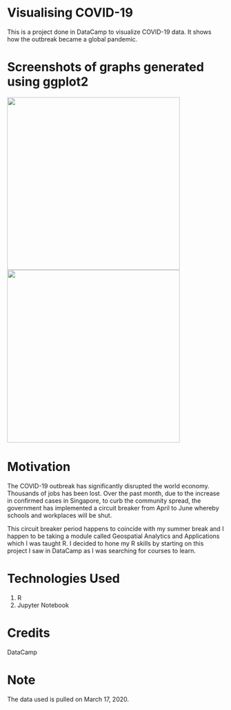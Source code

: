 # Visualising COVID-19
This is a project done in DataCamp to visualize COVID-19 data. It shows how the outbreak became a global pandemic.

# Screenshots of graphs generated using ggplot2
<img src="https://user-images.githubusercontent.com/54571091/80670894-d89ea280-8ada-11ea-891a-07cb6993d179.png" width="400" height="400" /><img src="https://user-images.githubusercontent.com/54571091/80670896-d9cfcf80-8ada-11ea-934e-740a64e561ef.png" width="400" height="400" />

# Motivation
The COVID-19 outbreak has significantly disrupted the world economy. Thousands of jobs has been lost. Over the past month, due to the increase in confirmed cases in Singapore, to curb the community spread, the government has implemented a circuit breaker from April to June whereby schools and workplaces will be shut. 

This circuit breaker period happens to coincide with my summer break and I happen to be taking a module called Geospatial Analytics and Applications which I was taught R. I decided to hone my R skills by starting on this project I saw in DataCamp as I was searching for courses to learn.

# Technologies Used
1. R
2. Jupyter Notebook

# Credits
DataCamp

# Note
The data used is pulled on March 17, 2020.
